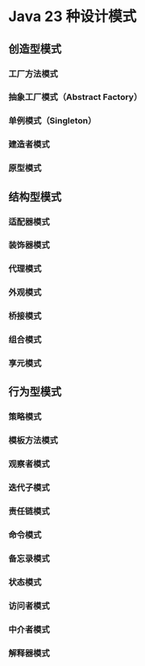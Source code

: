 # Java 23 种设计模式

## 创造型模式

### 工厂方法模式

### 抽象工厂模式（Abstract Factory）

### 单例模式（Singleton）

### 建造者模式

### 原型模式

## 结构型模式

### 适配器模式

### 装饰器模式

### 代理模式

### 外观模式

### 桥接模式

### 组合模式

### 享元模式

## 行为型模式

### 策略模式

### 模板方法模式

### 观察者模式

### 迭代子模式

### 责任链模式

### 命令模式

### 备忘录模式

### 状态模式

### 访问者模式

### 中介者模式

### 解释器模式

















